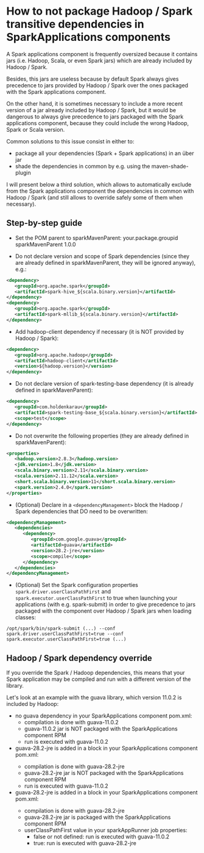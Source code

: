 # How to not package Hadoop / Spark transitive dependencies in SparkApplications components

A Spark applications component is frequently oversized because it contains jars (i.e. Hadoop, Scala, or even Spark jars) which are already included by Hadoop / Spark.

Besides, this jars are useless because by default Spark always gives precedence to jars provided by Hadoop / Spark over the ones packaged with the Spark applications component.

On the other hand, it is sometimes necessary to include a more recent version of a jar already included by Hadoop / Spark, but it would be dangerous to always give precedence to jars packaged with the Spark applications component, because they could include the wrong Hadoop, Spark or Scala version.

Common solutions to this issue consist in either to:
- package all your dependencies (Spark + Spark applications) in an über jar
- shade the dependencies in common by e.g. using the maven-shade-plugin

I will present below a third solution, which allows to automatically exclude from the Spark applications component the dependencies in common with Hadoop / Spark (and still allows to override safely some of them when necessary).

## Step-by-step guide

- Set the POM parent to sparkMavenParent:
    <parent>
       <groupId>your.package.groupid</groupId>
       <artifactId>sparkMavenParent</artifactId>
       <version>1.0.0</version>
    </parent>

- Do not declare version and scope of Spark dependencies (since they are already defined in sparkMavenParent, they will be ignored anyway), e.g.:
```xml
<dependency>
   <groupId>org.apache.spark</groupId>
   <artifactId>spark-hive_${scala.binary.version}</artifactId>
</dependency>
<dependency>
   <groupId>org.apache.spark</groupId>
   <artifactId>spark-mllib_${scala.binary.version}</artifactId>
</dependency>
```

- Add hadoop-client dependency if necessary (it is NOT provided by Hadoop / Spark):
```xml
<dependency>
   <groupId>org.apache.hadoop</groupId>
   <artifactId>hadoop-client</artifactId>
   <version>${hadoop.version}</version>
</dependency>
```

- Do not declare version of spark-testing-base dependency (it is already defined in sparkMavenParent):
```xml
<dependency>
   <groupId>com.holdenkarau</groupId>
   <artifactId>spark-testing-base_${scala.binary.version}</artifactId>
   <scope>test</scope>
</dependency>
```

- Do not overwrite the following properties (they are already defined in sparkMavenParent):
```xml
<properties>
   <hadoop.version>2.8.3</hadoop.version>
   <jdk.version>1.8</jdk.version>
   <scala.binary.version>2.11</scala.binary.version>
   <scala.version>2.11.12</scala.version>
   <short.scala.binary.version>11</short.scala.binary.version>
   <spark.version>2.4.0</spark.version>
</properties>
```

- (Optional) Declare in a `<dependencyManagement>` block the Hadoop / Spark dependencies that DO need to be overwritten:
```xml
<dependencyManagement>
   <dependencies>
      <dependency>
         <groupId>com.google.guava</groupId>
         <artifactId>guava</artifactId>
         <version>28.2-jre</version>
         <scope>compile</scope>
      </dependency>
   </dependencies>
</dependencyManagement>
```

- (Optional) Set the Spark configuration properties `spark.driver.userClassPathFirst` and `spark.executor.userClassPathFirst` to true when launching your applications (with e.g. spark-submit) in order to give precedence to jars packaged with the component over Hadoop / Spark jars when loading classes:
```shell
/opt/spark/bin/spark-submit (...) --conf spark.driver.userClassPathFirst=true --conf spark.executor.userClassPathFirst=true (...)
```

## Hadoop / Spark dependency override

If  you override the Spark / Hadoop dependencies, this means that your Spark application may be compiled and run with a different version of the library.

Let's look at an example with the guava library, which version 11.0.2 is included by Hadoop:

- no guava dependency in your SparkApplications component pom.xml:
  - compilation is done with guava-11.0.2
  - guava-11.0.2 jar is NOT packaged with the SparkApplications component RPM
  - run is executed with guava-11.0.2
- guava-28.2-jre is added in a <dependencies> block in your SparkApplications component pom.xml:
  - compilation is done with guava-28.2-jre
  - guava-28.2-jre jar is NOT packaged with the SparkApplications component RPM
  - run is executed with guava-11.0.2
- guava-28.2-jre is added in a <dependencyManagement> block in your SparkApplications component pom.xml:
  - compilation is done with guava-28.2-jre
  - guava-28.2-jre jar is packaged with the SparkApplications component RPM
  - userClassPathFirst value in your sparkAppRunner job properties:
    - false or not defined: run is executed with guava-11.0.2
    - true: run is executed with guava-28.2-jre

